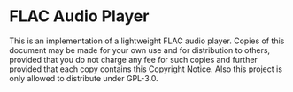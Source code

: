 # FLAC Audio Player
This is an implementation of a lightweight FLAC audio player. Copies of this document may be made for your own use and for distribution to others, provided that you do not charge any fee for such copies and further provided that each copy contains this Copyright Notice. Also this project is only allowed to distribute under GPL-3.0.
